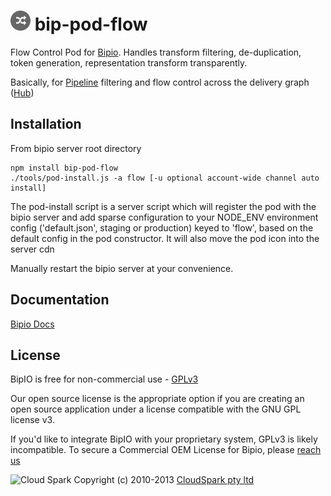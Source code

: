 ![Flow](flow.png) bip-pod-flow
=======

Flow Control Pod for [Bipio](https://bip.io).  Handles transform filtering, 
de-duplication, token generation, representation transform transparently.

Basically, for [Pipeline](http://en.wikipedia.org/wiki/Pipeline_(software) ) filtering
and flow control across the delivery graph ([Hub](https://bip.io/docs/resource/rest/bip#resource_rest_bip_hubs))

## Installation

From bipio server root directory

    npm install bip-pod-flow
    ./tools/pod-install.js -a flow [-u optional account-wide channel auto install]

The pod-install script is a server script which will register the pod with the bipio server and add sparse
configuration to your NODE_ENV environment config ('default.json', staging or production)
keyed to 'flow', based on the default config in the pod constructor.  It will also move the
pod icon into the server cdn

Manually restart the bipio server at your convenience.

## Documentation

[Bipio Docs](https://bip.io/docs/pods/flow)

## License

BipIO is free for non-commercial use - [GPLv3](http://www.gnu.org/copyleft/gpl.html)

Our open source license is the appropriate option if you are creating an open source application under a license compatible with the GNU GPL license v3. 

If you'd like to integrate BipIO with your proprietary system, GPLv3 is likely incompatible.  To secure a Commercial OEM License for Bipio,
please [reach us](mailto:enquiries@cloudspark.com.au)

![Cloud Spark](http://www.cloudspark.com.au/cdn/static/img/cs_logo.png "Cloud Spark - Rapid Web Stacks Built Beautifully")
Copyright (c) 2010-2013  [CloudSpark pty ltd](http://www.cloudspark.com.au)

